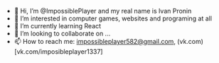 - 👋 Hi, I’m @ImpossiblePlayer and my real name is Ivan Pronin
- 👀 I’m interested in computer games, websites and programing at all
- 🌱 I’m currently learning React
- 💞️ I’m looking to collaborate on ...
- 📫 How to reach me: impossibleplayer582@gmail.com, (vk.com)[vk.com/imposibleplayer1337]



<!---
ImpossiblePlayer/ImpossiblePlayer is a ✨ special ✨ repository because its `README.md` (this file) appears on your GitHub profile.
You can click the Preview link to take a look at your changes.
--->
